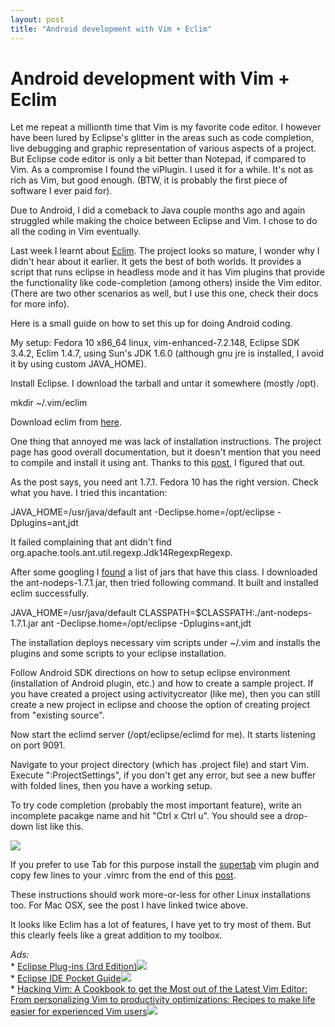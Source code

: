 ```yaml
---
layout: post
title: "Android development with Vim + Eclim"
---
```

Android development with Vim + Eclim
===
Let me repeat a millionth time that Vim is my favorite code editor. I however have been lured by Eclipse's glitter in the areas such as code completion, live debugging and graphic representation of various aspects of a project. But Eclipse code editor is only a bit better than Notepad, if compared to Vim. As a compromise I found the viPlugin. I used it for a while. It's not as rich as Vim, but good enough. (BTW, it is probably the first piece of software I ever paid for).  
  
Due to Android, I did a comeback to Java couple months ago and again struggled while making the choice between Eclipse and Vim. I chose to do all the coding in Vim eventually.  
  
Last week I learnt about [Eclim][0]. The project looks so mature, I wonder why I didn't hear about it earlier. It gets the best of both worlds. It provides a script that runs eclipse in headless mode and it has Vim plugins that provide the functionality like code-completion (among others) inside the Vim editor. (There are two other scenarios as well, but I use this one, check their docs for more info).  
  
Here is a small guide on how to set this up for doing Android coding.  
  
My setup: Fedora 10 x86\_64 linux, vim-enhanced-7.2.148, Eclipse SDK 3.4.2, Eclim 1.4.7, using Sun's JDK 1.6.0 (although gnu jre is installed, I avoid it by using custom JAVA\_HOME).  
  
Install Eclipse. I download the tarball and untar it somewhere (mostly /opt).  
  
mkdir ~/.vim/eclim  
  
Download eclim from [here][1].  
  
One thing that annoyed me was lack of installation instructions. The project page has good overall documentation, but it doesn't mention that you need to compile and install it using ant. Thanks to this [post][2], I figured that out.  
  
As the post says, you need ant 1.7.1\. Fedora 10 has the right version. Check what you have. I tried this incantation:  
  
JAVA\_HOME=/usr/java/default ant -Declipse.home=/opt/eclipse -Dplugins=ant,jdt  
  
It failed complaining that ant didn't find org.apache.tools.ant.util.regexp.Jdk14RegexpRegexp.  
  
After some googling I [found][3] a list of jars that have this class. I downloaded the ant-nodeps-1.7.1.jar, then tried following command. It built and installed eclim successfully.  
  
JAVA\_HOME=/usr/java/default CLASSPATH=$CLASSPATH:./ant-nodeps-1.7.1.jar ant -Declipse.home=/opt/eclipse -Dplugins=ant,jdt  
  
The installation deploys necessary vim scripts under ~/.vim and installs the plugins and some scripts to your eclipse installation.  
  
Follow Android SDK directions on how to setup eclipse environment (installation of Android plugin, etc.) and how to create a sample project. If you have created a project using activitycreator (like me), then you can still create a new project in eclipse and choose the option of creating project from "existing source".  
  
Now start the eclimd server (/opt/eclipse/eclimd for me). It starts listening on port 9091\.  
  
Navigate to your project directory (which has .project file) and start Vim. Execute ":ProjectSettings", if you don't get any error, but see a new buffer with folded lines, then you have a working setup.  
  
To try code completion (probably the most important feature), write an incomplete pacakge name and hit "Ctrl x Ctrl u". You should see a drop-down list like this.  
  
[![](http://2.bp.blogspot.com/_W6UcJjyXr24/Sh_JM6CRU5I/AAAAAAAAC28/oMAEGqUZpKA/s400/eclim-demo.png)][4]  
  
If you prefer to use Tab for this purpose install the [supertab][5] vim plugin and copy few lines to your .vimrc from the end of this [post][2].  
  
These instructions should work more-or-less for other Linux installations too. For Mac OSX, see the post I have linked twice above.  
  
It looks like Eclim has a lot of features, I have yet to try most of them. But this clearly feels like a great addition to my toolbox.  
  
_Ads:_  
\* [Eclipse Plug-ins (3rd Edition)][6]![](http://www.assoc-amazon.com/e/ir?t=myfreq-20&l=btl&camp=213689&creative=392969&o=1&a=0321553462)  
\* [Eclipse IDE Pocket Guide][7]![](http://www.assoc-amazon.com/e/ir?t=myfreq-20&l=btl&camp=213689&creative=392969&o=1&a=0596100655)  
\* [Hacking Vim: A Cookbook to get the Most out of the Latest Vim Editor: From personalizing Vim to productivity optimizations: Recipes to make life easier for experienced Vim users][8]![](http://www.assoc-amazon.com/e/ir?t=myfreq-20&l=btl&camp=213689&creative=392969&o=1&a=1847190936)

[0]: http://eclim.sourceforge.net/index.html
[1]: http://sourceforge.net/project/showfiles.php?group_id=145869&package_id=160492
[2]: http://writequit.org/blog/?p=279
[3]: http://www.jarfinder.com/index.php/java/info/org.apache.tools.ant.util.regexp.Jdk14RegexpRegexp
[4]: http://2.bp.blogspot.com/_W6UcJjyXr24/Sh_JM6CRU5I/AAAAAAAAC28/oMAEGqUZpKA/s1600-h/eclim-demo.png
[5]: http://www.vim.org/scripts/script.php?script_id=1643
[6]: http://www.amazon.com/Eclipse-Plug-ins-3rd-Eric-Clayberg/dp/0321553462?ie=UTF8&tag=myfreq-20&link_code=btl&camp=213689&creative=392969
[7]: http://www.amazon.com/Eclipse-IDE-Pocket-Guide-Burnette/dp/0596100655?ie=UTF8&tag=myfreq-20&link_code=btl&camp=213689&creative=392969
[8]: http://www.amazon.com/Hacking-Vim-personalizing-productivity-optimizations/dp/1847190936?ie=UTF8&tag=myfreq-20&link_code=btl&camp=213689&creative=392969
